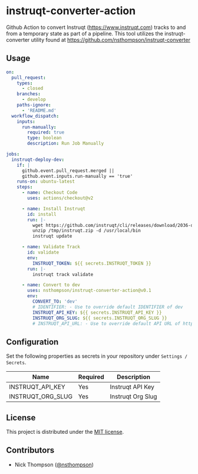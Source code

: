 # instruqt-converter-action

Github Action to convert Instruqt (<https://www.instruqt.com>) tracks to and from a temporary state as part of a pipeline.  This tool utilizes the instruqt-converter utility found at <https://github.com/nsthompson/instruqt-converter>

## Usage

```yaml
on:
  pull_request:
    types:
      - closed
    branches:
      - develop
    paths-ignore:
      - 'README.md'
  workflow_dispatch:
    inputs:
      run-manually:
        required: true
        type: boolean
        description: Run Job Manually

jobs:
  instruqt-deploy-dev:
    if: |
      github.event.pull_request.merged || 
      github.event.inputs.run-manually == 'true'
    runs-on: ubuntu-latest
    steps:
      - name: Checkout Code
        uses: actions/checkout@v2

      - name: Install Instruqt
        id: install
        run: |-
          wget https://github.com/instruqt/cli/releases/download/2036-df08c03/instruqt-linux-2036-df08c03.zip -O /tmp/instruqt.zip
          unzip /tmp/instruqt.zip -d /usr/local/bin
          instruqt update

      - name: Validate Track
        id: validate
        env:
          INSTRUQT_TOKEN: ${{ secrets.INSTRUQT_TOKEN }}
        run: |-
          instruqt track validate

      - name: Convert to dev
        uses: nsthompson/instruqt-converter-action@v0.1
        env:
          CONVERT_TO: 'dev'
          # IDENTIFIER: - Use to override default IDENTIFIER of dev
          INSTRUQT_API_KEY: ${{ secrets.INSTRUQT_API_KEY }}
          INSTRUQT_ORG_SLUG: ${{ secrets.INSTRUQT_ORG_SLUG }}
          # INSTRUQT_API_URL: - Use to override default API URL of https://play.instruqt.com/graphql
```

## Configuration

Set the following properties as secrets in your repository under `Settings / Secrets`.

Name | Required | Description
----- | --------- | -----------
INSTRUQT_API_KEY | Yes | Instruqt API Key
INSTRUQT_ORG_SLUG | Yes | Instruqt Org Slug

## License

This project is distributed under the [MIT license](LICENSE.md).

## Contributors

* Nick Thompson ([@nsthompson](https://github.com/nsthompson))
